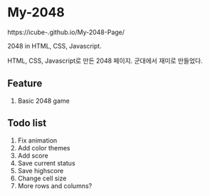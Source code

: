 # My-2048

https://icube-.github.io/My-2048-Page/

2048 in HTML, CSS, Javascript.

HTML, CSS, Javascript로 만든 2048 페이지.
군대에서 재미로 만들었다.


## Feature

1. Basic 2048 game


## Todo list

1. Fix animation
2. Add color themes
3. Add score
4. Save current status
5. Save highscore
6. Change cell size
7. More rows and columns?
